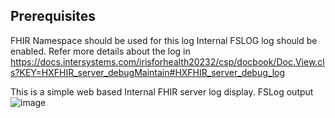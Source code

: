 ## Prerequisites
FHIR Namespace should be used for this log
Internal FSLOG log should be enabled. Refer more details about the log in https://docs.intersystems.com/irisforhealth20232/csp/docbook/Doc.View.cls?KEY=HXFHIR_server_debugMaintain#HXFHIR_server_debug_log

This is a simple web based Internal FHIR server log display.
FSLog output
![image](https://github.com/AshokThangavel/FSLog/assets/58914152/53afe6e4-7e09-4ef4-8a40-7aaab1f588f2)

